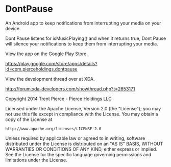 DontPause
=========

An Android app to keep notifications from interrupting your media on your device.

Dont Pause listens for isMusicPlaying() and when it returns true, Dont Pause will silence your 
notifications to keep them from interrupting your media.

View the app on the Google Play Store.

https://play.google.com/store/apps/details?id=com.pierceholdings.dontpause

View the development thread over at XDA.

http://forum.xda-developers.com/showthread.php?t=2653171


Copyright 2014 Trent Pierce - Pierce Holdings LLC

Licensed under the Apache License, Version 2.0 (the "License");
you may not use this file except in compliance with the License.
You may obtain a copy of the License at

    http://www.apache.org/licenses/LICENSE-2.0

Unless required by applicable law or agreed to in writing, software
distributed under the License is distributed on an "AS IS" BASIS,
WITHOUT WARRANTIES OR CONDITIONS OF ANY KIND, either express or implied.
See the License for the specific language governing permissions and
limitations under the License.
